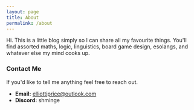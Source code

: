 ```yaml
---
layout: page
title: About
permalink: /about
---
```


Hi. This is a little blog simply so I can share all my favourite things. You'll find assorted maths, logic, linguistics, board game design, esolangs, and whatever else my mind cooks up. 

### Contact Me
If you'd like to tell me anything feel free to reach out.
- **Email:** elliottjprice@outlook.com
- **Discord:** shminge



